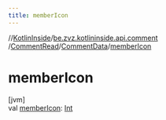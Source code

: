 ```yaml
---
title: memberIcon
---
```

//[KotlinInside](../../../../index.html)/[be.zvz.kotlininside.api.comment](../../index.html)
/[CommentRead](../index.html)/[CommentData](index.html)/[memberIcon](member-icon.html)

# memberIcon

[jvm]\
val [memberIcon](member-icon.html): [Int](https://kotlinlang.org/api/latest/jvm/stdlib/kotlin/-int/index.html)




